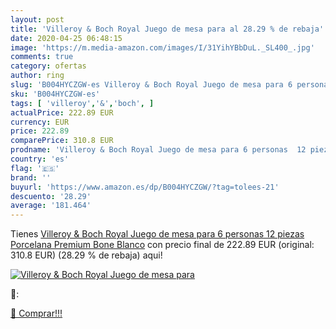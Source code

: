```yaml
---
layout: post
title: 'Villeroy & Boch Royal Juego de mesa para al 28.29 % de rebaja'
date: 2020-04-25 06:48:15
image: 'https://m.media-amazon.com/images/I/31YihYBbDuL._SL400_.jpg'
comments: true
category: ofertas
author: ring
slug: 'B004HYCZGW-es Villeroy & Boch Royal Juego de mesa para 6 personas 12...'
sku: 'B004HYCZGW-es'
tags: [ 'villeroy','&','boch', ]
actualPrice: 222.89 EUR
currency: EUR
price: 222.89
comparePrice: 310.8 EUR
prodname: 'Villeroy & Boch Royal Juego de mesa para 6 personas  12 piezas  Porcelana Premium Bone  Blanco'
country: 'es'
flag: '🇪🇸'
brand: ''
buyurl: 'https://www.amazon.es/dp/B004HYCZGW/?tag=tolees-21'
descuento: '28.29'
average: '181.464'
---
```


Tienes [Villeroy & Boch Royal Juego de mesa para 6 personas  12 piezas  Porcelana Premium Bone  Blanco](https://www.amazon.es/dp/B004HYCZGW/?tag=tolees-21) con precio final de  222.89 EUR (original: 310.8 EUR) (28.29 %  de rebaja) aqui!

[![Villeroy & Boch Royal Juego de mesa para](https://m.media-amazon.com/images/I/31YihYBbDuL._SL400_.jpg)](https://www.amazon.es/dp/B004HYCZGW/?tag=tolees-21)

🔎:


[🛒 Comprar!!!](https://www.amazon.es/dp/B004HYCZGW/?tag=tolees-21)
